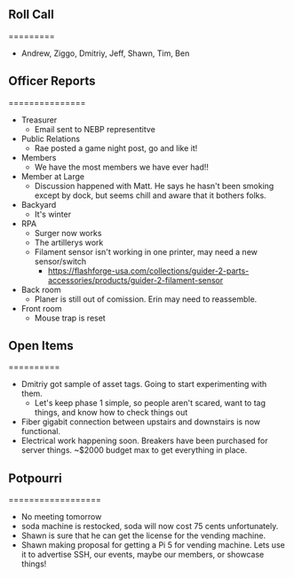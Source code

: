 
## Roll Call
=========
- Andrew, Ziggo, Dmitriy, Jeff, Shawn, Tim, Ben
  
## Officer Reports
===============
- Treasurer
  - Email sent to NEBP representitve
- Public Relations
  - Rae posted a game night post, go and like it!
- Members
  - We have the most members we have ever had!!
- Member at Large
  - Discussion happened with Matt. He says he hasn't been smoking except by dock, but seems chill and aware that it bothers folks.
- Backyard
  - It's winter
- RPA
  - Surger now works
  - The artillerys work
  - Filament sensor isn't working in one printer, may need a new sensor/switch
    - https://flashforge-usa.com/collections/guider-2-parts-accessories/products/guider-2-filament-sensor
- Back room
  - Planer is still out of comission. Erin may need to reassemble.
- Front room
  - Mouse trap is reset
## Open Items
==========
- Dmitriy got sample of asset tags. Going to start experimenting with them.
  - Let's keep phase 1 simple, so people aren't scared, want to tag things, and know how to check things out
- Fiber gigabit connection between upstairs and downstairs is now functional.
- Electrical work happening soon. Breakers have been purchased for server things. ~$2000 budget max to get everything in place.

## Potpourri
==================
- No meeting tomorrow
- soda machine is restocked, soda will now cost 75 cents unfortunately.
- Shawn is sure that he can get the license for the vending machine.
- Shawn making proposal for getting a Pi 5 for vending machine. Lets use it to advertise SSH, our events, maybe our members, or showcase things!
